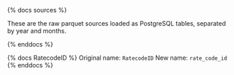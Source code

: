 {% docs sources %}

These are the raw parquet sources 
loaded as PostgreSQL tables,
separated by year and months.

{% enddocs %}

{% docs RatecodeID %}
Original name: `RatecodeID`
New name: `rate_code_id`
{% enddocs %}

